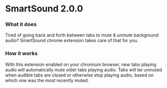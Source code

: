 # SmartSound 2.0.0
### What it does
Tired of going back and forth between tabs to mute & unmute background audio? 
SmartSound chrome extension takes care of that for you. 

### How it works
With this extension enabled on your chromium browser, new tabs playing audio 
will automatically mute older tabs playing audio. Tabs will be unmuted when 
audible tabs are closed or otherwise stop playing audio, based on which one was
the most recently muted.

